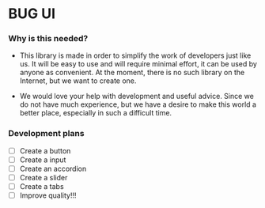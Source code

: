 # BUG UI

### **Why is this needed?**

- This library is made in order to simplify the work of developers just like us. It will be easy to use and will require minimal effort, it can be used by anyone as convenient. At the moment, there is no such library on the Internet, but we want to create one.

- We would love your help with development and useful advice. Since we do not have much experience, but we have a desire to make this world a better place, especially in such a difficult time.

### **Development plans**

- [ ] Create a button
- [ ] Create a input
- [ ] Create an accordion
- [ ] Create a slider
- [ ] Create a tabs
- [ ] Improve quality!!!
